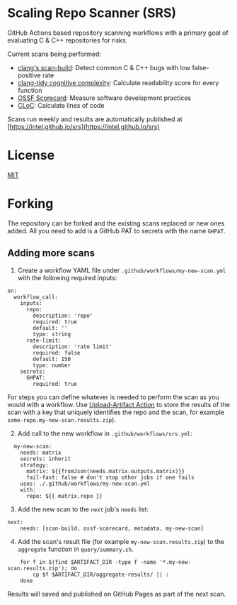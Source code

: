 # Scaling Repo Scanner (SRS)

GitHub Actions based repository scanning workflows with a primary goal of evaluating C & C++ repositories for risks.

Current scans being performed:
 - [clang's scan-build](https://clang-analyzer.llvm.org/scan-build.html): Detect common C & C++ bugs with low false-positive rate
 - [clang-tidy cognitive complexity](https://clang.llvm.org/extra/clang-tidy/checks/readability/function-cognitive-complexity.html): Calculate readability score for every function
 - [OSSF Scorecard](https://github.com/ossf/scorecard): Measure software development practices
 - [CLoC](https://github.com/AlDanial/cloc): Calculate lines of code

Scans run weekly and results are automatically published at [https://intel.github.io/srs](https://intel.github.io/srs)

# License

[MIT](https://github.com/intel/srs/blob/main/COPYING)

# Forking

The repository can be forked and the existing scans replaced or new ones added. All you need to add is a GitHub PAT to secrets with the name `GHPAT`.
 
## Adding more scans

1. Create a workflow YAML file under `.github/workflows/my-new-scan.yml` with the following required inputs:

```
on:
  workflow_call:
    inputs:
      repo:
        description: 'repo'
        required: true
        default: ''
        type: string
      rate-limit:
        description: 'rate limit'
        required: false
        default: 150
        type: number
    secrets:
      GHPAT:
        required: true
```

For steps you can define whatever is needed to perform the scan as you would with a workflow. Use [Upload-Artifact Action](https://github.com/actions/upload-artifact) to store the results of the scan with a key that uniquely identifies the repo and the scan, for example `some-repo.my-new-scan.results.zip`).

2. Add call to the new workflow in `.github/workflows/srs.yml`:

```
  my-new-scan:
    needs: matrix
    secrets: inherit
    strategy:
      matrix: ${{fromJson(needs.matrix.outputs.matrix)}}
      fail-fast: false # don't stop other jobs if one fails
    uses: ./.github/workflows/my-new-scan.yml
    with:
      repo: ${{ matrix.repo }}
```

3. Add the new scan to the `next` job's `needs` list:

```
next:
    needs: [scan-build, ossf-scorecard, metadata, my-new-scan]
```

4. Add the scan's result file (for example `my-new-scan.results.zip`) to the `aggregate` function in `query/summary.sh`.

```
    for f in $(find $ARTIFACT_DIR -type f -name '*.my-new-scan.results.zip'); do
        cp $f $ARTIFACT_DIR/aggregate-results/ || :
    done
```

Results will saved and published on GitHub Pages as part of the next scan.
